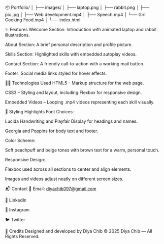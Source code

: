 📦 Portfolio/
│
├── images/
│   ├── laptop.png
│   ├── rabbit.png
│   ├── pic.jpg
│   ├── Web development.mp4
│   ├── Speech.mp4
│   └── Girl Cooking Food.mp4
│
└── index.html

✨ Features
Welcome Section: Introduction with animated laptop and rabbit illustrations.

About Section: A brief personal description and profile picture.

Skills Section: Highlighted skills with embedded autoplay videos.

Contact Section: A friendly call-to-action with a working mail button.

Footer: Social media links styled for hover effects.

🧑‍💻 Technologies Used
HTML5 – Markup structure for the web page.

CSS3 – Styling and layout, including Flexbox for responsive design.

Embedded Videos – Looping .mp4 videos representing each skill visually.

🎨 Styling Highlights
Font Choices:

Lucida Handwriting and Playfair Display for headings and names.

Georgia and Poppins for body text and footer.

Color Scheme:

Soft peachpuff and beige tones with brown text for a warm, personal touch.

Responsive Design:

Flexbox used across all sections to center and align elements.

Images and videos adjust neatly on different screen sizes.

📬 Contact
📧 Email: diyachib097@gmail.com

🔗 LinkedIn

📸 Instagram

🐦 Twitter

📝 Credits
Designed and developed by Diya Chib
© 2025 Diya Chib — All Rights Reserved.
